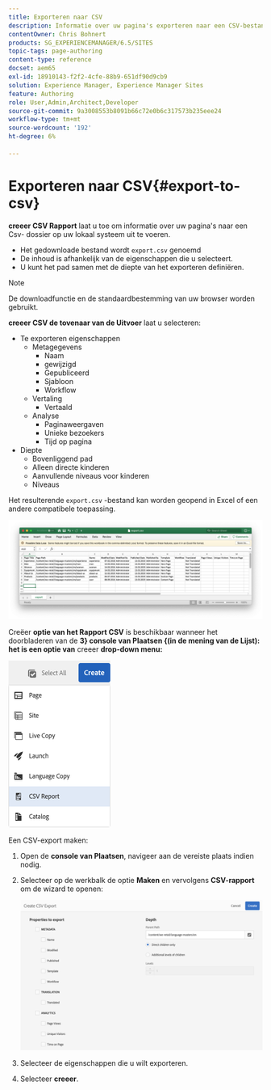```yaml
---
title: Exporteren naar CSV
description: Informatie over uw pagina's exporteren naar een CSV-bestand op uw lokale systeem
contentOwner: Chris Bohnert
products: SG_EXPERIENCEMANAGER/6.5/SITES
topic-tags: page-authoring
content-type: reference
docset: aem65
exl-id: 18910143-f2f2-4cfe-88b9-651df90d9cb9
solution: Experience Manager, Experience Manager Sites
feature: Authoring
role: User,Admin,Architect,Developer
source-git-commit: 9a3008553b8091b66c72e0b6c317573b235eee24
workflow-type: tm+mt
source-wordcount: '192'
ht-degree: 6%

---
```


# Exporteren naar CSV{#export-to-csv}

**creeer CSV Rapport** laat u toe om informatie over uw pagina&#39;s naar een Csv- dossier op uw lokaal systeem uit te voeren.

* Het gedownloade bestand wordt `export.csv` genoemd
* De inhoud is afhankelijk van de eigenschappen die u selecteert.
* U kunt het pad samen met de diepte van het exporteren definiëren.

>[!NOTE]
>
>De downloadfunctie en de standaardbestemming van uw browser worden gebruikt.

**creeer CSV de tovenaar van de Uitvoer** laat u selecteren:

* Te exporteren eigenschappen
   * Metagegevens
      * Naam
      * gewijzigd
      * Gepubliceerd
      * Sjabloon
      * Workflow
   * Vertaling
      * Vertaald
   * Analyse
      * Paginaweergaven
      * Unieke bezoekers
      * Tijd op pagina
* Diepte
   * Bovenliggend pad
   * Alleen directe kinderen
   * Aanvullende niveaus voor kinderen
   * Niveaus

Het resulterende `export.csv` -bestand kan worden geopend in Excel of een andere compatibele toepassing.

![ etc-01 ](assets/etc-01.png)

Creëer **optie van het Rapport CSV** is beschikbaar wanneer het doorbladeren van de **3&rbrace; console van Plaatsen &lbrace;(in de mening van de Lijst): het is een optie van** creeer **drop-down menu:**

![ etc-02 ](assets/etc-02.png)

Een CSV-export maken:

1. Open de **console van Plaatsen**, navigeer aan de vereiste plaats indien nodig.
1. Selecteer op de werkbalk de optie **Maken** en vervolgens **CSV-rapport** om de wizard te openen:

   ![ etc-03 ](assets/etc-03.png)

1. Selecteer de eigenschappen die u wilt exporteren.
1. Selecteer **creeer**.
